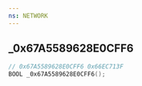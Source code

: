 ```yaml
---
ns: NETWORK
---
```

## _0x67A5589628E0CFF6

```c
// 0x67A5589628E0CFF6 0x66EC713F
BOOL _0x67A5589628E0CFF6();
```

